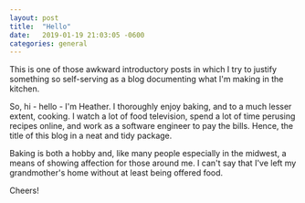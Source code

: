 ```yaml
---
layout: post
title:  "Hello"
date:   2019-01-19 21:03:05 -0600
categories: general
---
```

This is one of those awkward introductory posts in which I try to justify something so self-serving as a blog documenting what I'm making in the kitchen.

So, hi - hello - I'm Heather. I thoroughly enjoy baking, and to a much lesser extent, cooking. I watch a lot of food television, spend a lot of time perusing recipes online, and work as a software engineer to pay the bills. Hence, the title of this blog in a neat and tidy package.

Baking is both a hobby and, like many people especially in the midwest, a means of showing affection for those around me. I can't say that I've left my grandmother's home without at least being offered food.

Cheers!

